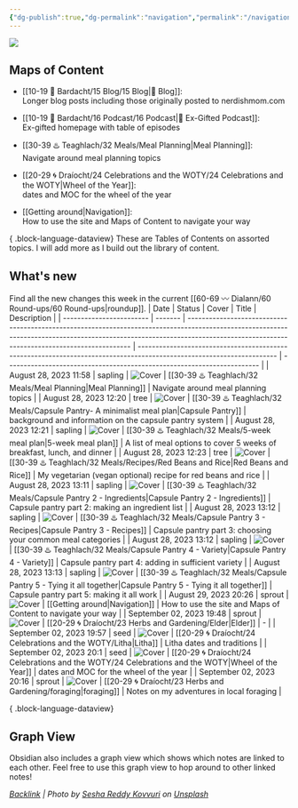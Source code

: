 ```yaml
---
{"dg-publish":true,"dg-permalink":"navigation","permalink":"/navigation/","title":"Navigation","contentClasses":"cards-1-1 cards","noteIcon":"","created":"2023-08-29T20:26:26","updated":"2023-08-31T14:14:48.000-04:00"}
---
```


![](https://images.unsplash.com/photo-1621755313473-b9d6703e3291?crop=entropy&cs=tinysrgb&fit=max&fm=jpg&ixid=M3wzNjAwOTd8MHwxfHNlYXJjaHw5fHxjb21wYXNzfGVufDB8MHx8fDE2OTMzNTU1ODd8MA&ixlib=rb-4.0.3&h=200)
## Maps of Content
- [[10-19 💢 Bardacht/15 Blog/15 Blog\|📌 Blog]]: <br>Longer blog posts including those originally posted to nerdishmom.com<p>
- [[10-19 💢 Bardacht/16 Podcast/16 Podcast\|📌 Ex-Gifted Podcast]]: <br>Ex-gifted homepage with table of episodes<p>
- [[30-39 ♨️ Teaghlach/32 Meals/Meal Planning\|Meal Planning]]: <br>Navigate around meal planning topics<p>
- [[20-29 🌀 Draíocht/24 Celebrations and the WOTY/24 Celebrations and the WOTY\|Wheel of the Year]]: <br>dates and MOC for the wheel of the year<p>
- [[Getting around\|Navigation]]: <br>How to use the site and Maps of Content to navigate your way<p>

{ .block-language-dataview}
These are Tables of Contents on assorted topics. I will add more as I build out the library of content.

## What's new

Find all the new changes this week in the current [[60-69 〰️ Dialann/60 Round-ups/60 Round-ups\|roundup]].
| Date                     | Status  | Cover                                                                                                                                                                                                                      | Title                                                                                                                 | Description                                                             |
| ------------------------ | ------- | -------------------------------------------------------------------------------------------------------------------------------------------------------------------------------------------------------------------------- | --------------------------------------------------------------------------------------------------------------------- | ----------------------------------------------------------------------- |
| August 28, 2023 11:58    | sapling | ![Cover](https://images.unsplash.com/photo-1608354580394-f7961a034347?crop=entropy&cs=tinysrgb&fit=max&fm=jpg&ixid=M3wzNjAwOTd8MHwxfHNlYXJjaHw0MXx8bWVhbCUyMHByZXB8ZW58MHwwfHx8MTY5MzI0MjQ3OXww&ixlib=rb-4.0.3&q=80&w=400) | [[30-39 ♨️ Teaghlach/32 Meals/Meal Planning\|Meal Planning]]                                                       | Navigate around meal planning topics                                    |
| August 28, 2023 12:20    | tree    | ![Cover](https://images.unsplash.com/photo-1580927942266-81d0519eb7be?crop=entropy&cs=tinysrgb&fit=max&fm=jpg&ixid=M3wzNjAwOTd8MHwxfHNlYXJjaHw4fHxwYW50cnl8ZW58MHwwfHx8MTY5MzM1NjM2OHww&ixlib=rb-4.0.3&q=80&w=400)         | [[30-39 ♨️ Teaghlach/32 Meals/Capsule Pantry- A minimalist meal plan\|Capsule Pantry]]                             | background and information on the capsule pantry system                 |
| August 28, 2023 12:21    | sapling | ![Cover](https://images.unsplash.com/photo-1506784365847-bbad939e9335?crop=entropy&cs=tinysrgb&fit=max&fm=jpg&ixid=M3wzNjAwOTd8MHwxfHNlYXJjaHwyfHxjYWxlbmRhcnxlbnwwfDB8fHwxNjkzNTA1ODU3fDA&ixlib=rb-4.0.3&q=80&w=400)      | [[30-39 ♨️ Teaghlach/32 Meals/5-week meal plan\|5-week meal plan]]                                                 | A list of meal options to cover 5 weeks of breakfast, lunch, and dinner |
| August 28, 2023 12:23    | tree    | ![Cover](https://imagesvc.meredithcorp.io/v3/mm/image?url=https%3A%2F%2Fimages.media-allrecipes.com%2Fuserphotos%2F966409.jpg&q=60&c=sc&orient=true&poi=auto&h=512)                                                        | [[30-39 ♨️ Teaghlach/32 Meals/Recipes/Red Beans and Rice\|Red Beans and Rice]]                                     | My vegetarian (vegan optional) recipe for red beans and rice            |
| August 28, 2023 13:11    | sapling | ![Cover]()                                                                                                                                                                                                                 | [[30-39 ♨️ Teaghlach/32 Meals/Capsule Pantry 2 - Ingredients\|Capsule Pantry 2 - Ingredients]]                     | Capsule pantry part 2: making an ingredient list                        |
| August 28, 2023 13:12    | sapling | ![Cover]()                                                                                                                                                                                                                 | [[30-39 ♨️ Teaghlach/32 Meals/Capsule Pantry 3 - Recipes\|Capsule Pantry 3 - Recipes]]                             | Capsule pantry part 3: choosing your common meal categories             |
| August 28, 2023 13:12    | sapling | ![Cover]()                                                                                                                                                                                                                 | [[30-39 ♨️ Teaghlach/32 Meals/Capsule Pantry 4 - Variety\|Capsule Pantry 4 - Variety]]                             | Capsule pantry part 4: adding in sufficient variety                     |
| August 28, 2023 13:13    | sapling | ![Cover]()                                                                                                                                                                                                                 | [[30-39 ♨️ Teaghlach/32 Meals/Capsule Pantry 5 - Tying it all together\|Capsule Pantry 5 - Tying it all together]] | Capsule pantry part 5: making it all work                               |
| August 29, 2023 20:26    | sprout  | ![Cover](https://images.unsplash.com/photo-1621755313473-b9d6703e3291?crop=entropy&cs=tinysrgb&fit=max&fm=jpg&ixid=M3wzNjAwOTd8MHwxfHNlYXJjaHw5fHxjb21wYXNzfGVufDB8MHx8fDE2OTMzNTU1ODd8MA&ixlib=rb-4.0.3&q=80&w=400)       | [[Getting around\|Navigation]]                                                                                     | How to use the site and Maps of Content to navigate your way            |
| September 02, 2023 19:48 | sprout  | ![Cover](https://i.imgur.com/7To8lAK.jpg)                                                                                                                                                                                  | [[20-29 🌀 Draíocht/23 Herbs and Gardening/Elder\|Elder]]                                                          | \-                                                                      |
| September 02, 2023 19:57 | seed    | ![Cover]()                                                                                                                                                                                                                 | [[20-29 🌀 Draíocht/24 Celebrations and the WOTY/Litha\|Litha]]                                                    | Litha dates and traditions                                              |
| September 02, 2023 20:1  | seed    | ![Cover]()                                                                                                                                                                                                                 | [[20-29 🌀 Draíocht/24 Celebrations and the WOTY/24 Celebrations and the WOTY\|Wheel of the Year]]                 | dates and MOC for the wheel of the year                                 |
| September 02, 2023 20:16 | sprout  | ![Cover]()                                                                                                                                                                                                                 | [[20-29 🌀 Draíocht/23 Herbs and Gardening/foraging\|foraging]]                                                    | Notes on my adventures in local foraging                                |

{ .block-language-dataview}
## Graph View

Obsidian also includes a graph view which shows which notes are linked to each other. Feel free to use this graph view to hop around to other linked notes!






*[Backlink](https://unsplash.com/photos/Go5qDQJQSU4) | Photo by [Sesha Reddy Kovvuri](https://unsplash.com/@seshareddy?utm_source=Obsidian%20Image%20Inserter%20Plugin&utm_medium=referral) on [Unsplash](https://unsplash.com/?utm_source=Obsidian%20Image%20Inserter%20Plugin&utm_medium=referral)*
